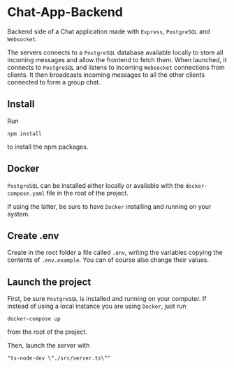# Chat-App-Backend

Backend side of a Chat application made with `Express`, `PostgreSQL` and `Websocket`.

The servers connects to a `PostgreSQL` database available locally to store all incoming messages and allow the frontend to fetch them.
When launched, it connects to `PostgreSQL` and listens to incoming `Websocket` connections from clients. It then broadcasts incoming messages to all the other clients connected to form a group chat.

## Install

Run

```shell
npm install
```

to install the npm packages.

## Docker

`PostgreSQL` can be installed either locally or available with the `docker-compose.yaml` file in the root of the project.

If using the latter, be sure to have `Docker` installing and running on your system.

## Create .env

Create in the root folder a file called `.env`, writing the variables copying the contents of `.env.example`. You can of course also change their values.

## Launch the project

First, be sure `PostgreSQL` is installed and running on your computer. If instead of using a local instance you are using `Docker`, just run

```shell
docker-compose up
```

from the root of the project.

Then, launch the server with

```shell
"ts-node-dev \"./src/server.ts\""
```
